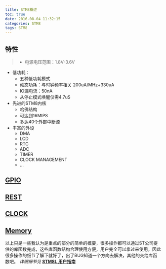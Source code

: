 ```yaml
---
title: STM8概述
toc: true
date: 2016-08-04 11:32:15
categories: STM8
tags: STM8
---
```

## 特性
> - 电源电压范围：1.8V-3.6V
- 低功耗：
	- 五种低功耗模式
	- 动态功耗：与时钟频率相关 200uA/MHz+330uA
	- IO漏电流：50nA
	- 从停止模式唤醒仅需4.7uS
- 先进的STM8内核
	- 哈佛结构
	- 可达到16MIPS
	- 多达40个外部中断源
- 丰富的外设
	- DMA
	- LCD
	- RTC
	- ADC
	- TIMER
	- CLOCK MANAGEMENT
	- ...

## <a href="http://www.xn--4gqa63c686ta68iba.ren/2016/08/04/STM8/STM8%E4%B9%8BGPIO/" >GPIO </a>
## <a href="" >REST </a>
## <a href="http://www.xn--4gqa63c686ta68iba.ren/2016/08/05/STM8/STM8%E4%B9%8BCLOCK/" >CLOCK </a>
## <a href="" >Memory </a>

以上只是一些我认为是重点的部分的简单的概要，很多操作都可以通过ST公司提供的库函数完成，这些库函数结构合理使用方便，用户完全可以拿过来使用，因此很多操作的细节了解下就好了，出了BUG知道一个方向去解决，其他的交给库函数吧。
*详细细节见* **[STM8L 用户指南](http://obd6jz6in.bkt.clouddn.com/STM8L%20%E7%94%A8%E6%88%B7%E6%8C%87%E5%8D%97.pdf)**